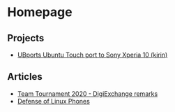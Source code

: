 # Homepage

## Projects

* [UBports Ubuntu Touch port to Sony Xperia 10 (kirin)](kirin-ubports-docs)

## Articles

* [Team Tournament 2020 - DigiExchange remarks](digiexchange-2020)
* [Defense of Linux Phones](linux-phones-defense)
